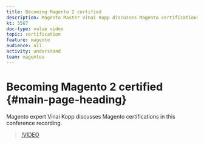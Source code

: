 ```yaml
---
title: Becoming Magento 2 certified
description: Magento Master Vinai Kopp discusses Magento certifications in this conference recording.
kt: 5567
doc-type: value video
topic: certification
feature: magento
audience: all
activity: understand
team: magentou
---
```


# Becoming Magento 2 certified {#main-page-heading}

Magento expert Vinai Kopp discusses Magento certifications in this conference recording.

>[!VIDEO](https://video.tv.adobe.com/v/35755?quality=12&learn=on)